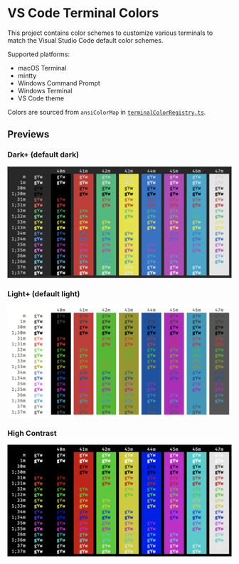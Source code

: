 # VS Code Terminal Colors

This project contains color schemes to customize various terminals to
match the Visual Studio Code default color schemes.

Supported platforms:

- macOS Terminal
- mintty
- Windows Command Prompt
- Windows Terminal
- VS Code theme

Colors are sourced from `ansiColorMap` in
[`terminalColorRegistry.ts`](https://github.com/microsoft/vscode/blob/master/src/vs/workbench/contrib/terminal/common/terminalColorRegistry.ts).

## Previews

### Dark+ (default dark)

![Dark+ preview](images/vscode-default-dark.png)

### Light+ (default light)

![Light+ preview](images/vscode-default-light.png)

### High Contrast

![High Contrast preview](images/vscode-hc.png)

